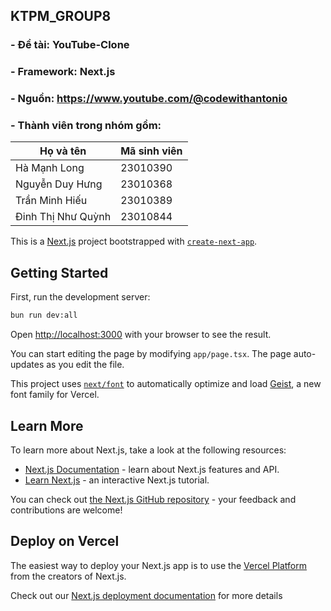 ## KTPM_GROUP8
### - Đề tài: YouTube-Clone
### - Framework: Next.js
### - Nguồn: https://www.youtube.com/@codewithantonio
### - Thành viên trong nhóm gồm:
|     Họ và tên        | Mã sinh viên  |
|--------------------- |-------------- |
|  Hà Mạnh Long        |   23010390    |
|  Nguyễn Duy Hưng     |   23010368    |
|  Trần Minh Hiếu      |   23010389    |
|  Đinh Thị Như Quỳnh  |   23010844    |


This is a [Next.js](https://nextjs.org) project bootstrapped with [`create-next-app`](https://nextjs.org/docs/app/api-reference/cli/create-next-app).

## Getting Started

First, run the development server:

```bash
bun run dev:all
```

Open [http://localhost:3000](http://localhost:3000) with your browser to see the result.

You can start editing the page by modifying `app/page.tsx`. The page auto-updates as you edit the file.

This project uses [`next/font`](https://nextjs.org/docs/app/building-your-application/optimizing/fonts) to automatically optimize and load [Geist](https://vercel.com/font), a new font family for Vercel.

## Learn More

To learn more about Next.js, take a look at the following resources:

- [Next.js Documentation](https://nextjs.org/docs) - learn about Next.js features and API.
- [Learn Next.js](https://nextjs.org/learn) - an interactive Next.js tutorial.

You can check out [the Next.js GitHub repository](https://github.com/vercel/next.js) - your feedback and contributions are welcome!

## Deploy on Vercel

The easiest way to deploy your Next.js app is to use the [Vercel Platform](https://vercel.com/new?utm_medium=default-template&filter=next.js&utm_source=create-next-app&utm_campaign=create-next-app-readme) from the creators of Next.js.

Check out our [Next.js deployment documentation](https://nextjs.org/docs/app/building-your-application/deploying) for more details
